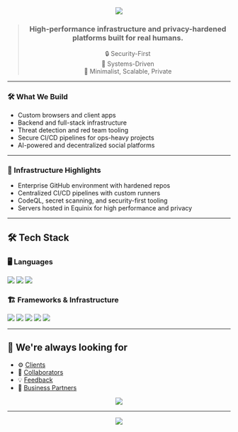 <div align="center" style="list-style-type: none;"> 
  <img src="https://capsule-render.vercel.app/api?type=waving&color=gradient&height=200&section=header&text=Fate%20Services&fontColor=ffffff&fontSize=50&animation=fadeIn" />

> ### High-performance infrastructure and privacy-hardened platforms built for **real humans**.
> 🔒 Security-First  
> 🧠 Systems-Driven  
> 🧊 Minimalist, Scalable, Private  

</div>

---

### 🛠️ What We Build
- Custom browsers and client apps  
- Backend and full-stack infrastructure  
- Threat detection and red team tooling  
- Secure CI/CD pipelines for ops-heavy projects  
- AI-powered and decentralized social platforms

---

### 📡 Infrastructure Highlights
- Enterprise GitHub environment with hardened repos  
- Centralized CI/CD pipelines with custom runners  
- CodeQL, secret scanning, and security-first tooling  
- Servers hosted in Equinix for high performance and privacy  

---

## 🛠️ Tech Stack

### 🖥️ Languages
<img src="https://img.shields.io/badge/JavaScript-F7DF1E&logo=javascript&logoColor=black" /> 
<img src="https://img.shields.io/badge/Kotlin-7F52FF&logo=kotlin&logoColor=white" /> 
<img src="https://img.shields.io/badge/Shell_Script-121011&logo=gnu-bash&logoColor=white" />

### 🏗️ Frameworks & Infrastructure
<img src="https://img.shields.io/badge/React-20232A&logo=react&logoColor=61DAFB" /> 
<img src="https://img.shields.io/badge/Express.js-000000&logo=express&logoColor=white" /> 
<img src="https://img.shields.io/badge/NGINX-009639&logo=nginx&logoColor=white" /> 
<img src="https://img.shields.io/badge/Git-F05032&logo=git&logoColor=white" />
<img src="https://img.shields.io/badge/Linux-FCC624&logo=linux&logoColor=black" /> 

---

## 🤝 We're always looking for

- ⚙️ [Clients](https://fateservices.co/)
- 🧠 [Collaborators](https://fateservices.co/)
- 💡 [Feedback](https://fateservices.co/)
- 🧭 [Business Partners](https://fateservices.co/business)
  
<p align="center">
  <a href="mailto:hello@fateservices.co">
    <img src="https://img.shields.io/badge/Email-Us-red&logo=gmail" />
  </a>
</p>  

---

<div align="center">
<img src="https://capsule-render.vercel.app/api?type=waving&color=gradient&height=120&section=footer"/>
</div>
